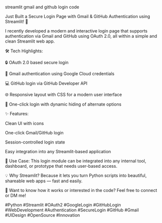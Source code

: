 streamlit gmail and github login code

Just Built a Secure Login Page with Gmail & GitHub Authentication using Streamlit! 🔐

I recently developed a modern and interactive login page that supports authentication via Gmail and GitHub using OAuth 2.0, all within a simple and clean Streamlit web app.

🛠️ Tech Highlights:

🔒 OAuth 2.0 based secure login

📧 Gmail authentication using Google Cloud credentials

💻 GitHub login via GitHub Developer API

🌐 Responsive layout with CSS for a modern user interface

🎯 One-click login with dynamic hiding of alternate options

✨ Features:

Clean UI with icons

One-click Gmail/GitHub login

Session-controlled login state

Easy integration into any Streamlit-based application

📌 Use Case: This login module can be integrated into any internal tool, dashboard, or prototype that needs user-based access.

💡 Why Streamlit? Because it lets you turn Python scripts into beautiful, shareable web apps — fast and easily.

🔗 Want to know how it works or interested in the code? Feel free to connect or DM me!

#Python #Streamlit #OAuth2 #GoogleLogin #GitHubLogin #WebDevelopment #Authentication #SecureLogin #GitHub #Gmail #UIDesign #OpenSource #Innovation
